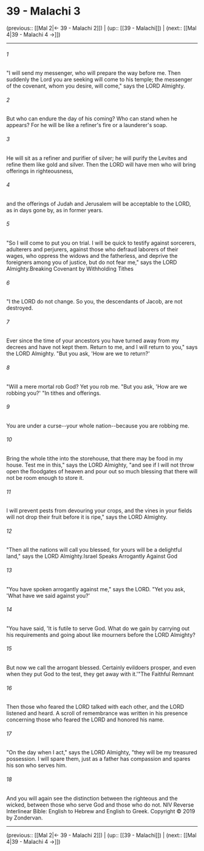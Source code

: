 # 39 - Malachi 3

(previous:: [[Mal 2|← 39 - Malachi 2]]) | (up:: [[39 - Malachi]]) | (next:: [[Mal 4|39 - Malachi 4 →]])

***


###### 1 
"I will send my messenger, who will prepare the way before me. Then suddenly the Lord you are seeking will come to his temple; the messenger of the covenant, whom you desire, will come," says the LORD Almighty. 

###### 2 
But who can endure the day of his coming? Who can stand when he appears? For he will be like a refiner's fire or a launderer's soap. 

###### 3 
He will sit as a refiner and purifier of silver; he will purify the Levites and refine them like gold and silver. Then the LORD will have men who will bring offerings in righteousness, 

###### 4 
and the offerings of Judah and Jerusalem will be acceptable to the LORD, as in days gone by, as in former years. 

###### 5 
"So I will come to put you on trial. I will be quick to testify against sorcerers, adulterers and perjurers, against those who defraud laborers of their wages, who oppress the widows and the fatherless, and deprive the foreigners among you of justice, but do not fear me," says the LORD Almighty.Breaking Covenant by Withholding Tithes 

###### 6 
"I the LORD do not change. So you, the descendants of Jacob, are not destroyed. 

###### 7 
Ever since the time of your ancestors you have turned away from my decrees and have not kept them. Return to me, and I will return to you," says the LORD Almighty. "But you ask, 'How are we to return?' 

###### 8 
"Will a mere mortal rob God? Yet you rob me. "But you ask, 'How are we robbing you?' "In tithes and offerings. 

###### 9 
You are under a curse--your whole nation--because you are robbing me. 

###### 10 
Bring the whole tithe into the storehouse, that there may be food in my house. Test me in this," says the LORD Almighty, "and see if I will not throw open the floodgates of heaven and pour out so much blessing that there will not be room enough to store it. 

###### 11 
I will prevent pests from devouring your crops, and the vines in your fields will not drop their fruit before it is ripe," says the LORD Almighty. 

###### 12 
"Then all the nations will call you blessed, for yours will be a delightful land," says the LORD Almighty.Israel Speaks Arrogantly Against God 

###### 13 
"You have spoken arrogantly against me," says the LORD. "Yet you ask, 'What have we said against you?' 

###### 14 
"You have said, 'It is futile to serve God. What do we gain by carrying out his requirements and going about like mourners before the LORD Almighty? 

###### 15 
But now we call the arrogant blessed. Certainly evildoers prosper, and even when they put God to the test, they get away with it.'"The Faithful Remnant 

###### 16 
Then those who feared the LORD talked with each other, and the LORD listened and heard. A scroll of remembrance was written in his presence concerning those who feared the LORD and honored his name. 

###### 17 
"On the day when I act," says the LORD Almighty, "they will be my treasured possession. I will spare them, just as a father has compassion and spares his son who serves him. 

###### 18 
And you will again see the distinction between the righteous and the wicked, between those who serve God and those who do not. NIV Reverse Interlinear Bible: English to Hebrew and English to Greek. Copyright © 2019 by Zondervan.

***

(previous:: [[Mal 2|← 39 - Malachi 2]]) | (up:: [[39 - Malachi]]) | (next:: [[Mal 4|39 - Malachi 4 →]])
